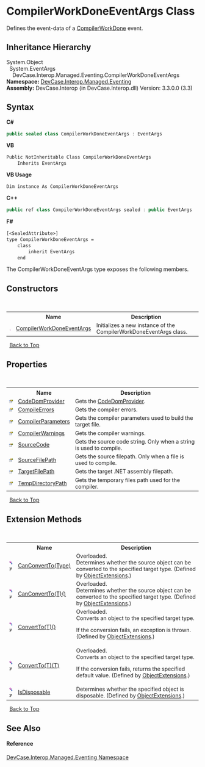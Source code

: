 # CompilerWorkDoneEventArgs Class
 

Defines the event-data of a <a href="E_DevCase_Interop_Managed_Compiler_CompilerWorkDone">CompilerWorkDone</a> event.


## Inheritance Hierarchy
System.Object<br />&nbsp;&nbsp;System.EventArgs<br />&nbsp;&nbsp;&nbsp;&nbsp;DevCase.Interop.Managed.Eventing.CompilerWorkDoneEventArgs<br />
**Namespace:**&nbsp;<a href="N_DevCase_Interop_Managed_Eventing">DevCase.Interop.Managed.Eventing</a><br />**Assembly:**&nbsp;DevCase.Interop (in DevCase.Interop.dll) Version: 3.3.0.0 (3.3)

## Syntax

**C#**<br />
``` C#
public sealed class CompilerWorkDoneEventArgs : EventArgs
```

**VB**<br />
``` VB
Public NotInheritable Class CompilerWorkDoneEventArgs
	Inherits EventArgs
```

**VB Usage**<br />
``` VB Usage
Dim instance As CompilerWorkDoneEventArgs
```

**C++**<br />
``` C++
public ref class CompilerWorkDoneEventArgs sealed : public EventArgs
```

**F#**<br />
``` F#
[<SealedAttribute>]
type CompilerWorkDoneEventArgs =  
    class
        inherit EventArgs
    end
```

The CompilerWorkDoneEventArgs type exposes the following members.


## Constructors
&nbsp;<table><tr><th></th><th>Name</th><th>Description</th></tr><tr><td>![Public method](media/pubmethod.gif "Public method")</td><td><a href="M_DevCase_Interop_Managed_Eventing_CompilerWorkDoneEventArgs__ctor">CompilerWorkDoneEventArgs</a></td><td>
Initializes a new instance of the CompilerWorkDoneEventArgs class.</td></tr></table>&nbsp;
<a href="#compilerworkdoneeventargs-class">Back to Top</a>

## Properties
&nbsp;<table><tr><th></th><th>Name</th><th>Description</th></tr><tr><td>![Public property](media/pubproperty.gif "Public property")</td><td><a href="P_DevCase_Interop_Managed_Eventing_CompilerWorkDoneEventArgs_CodeDomProvider">CodeDomProvider</a></td><td>
Gets the <a href="P_DevCase_Interop_Managed_Eventing_CompilerWorkDoneEventArgs_CodeDomProvider">CodeDomProvider</a>.</td></tr><tr><td>![Public property](media/pubproperty.gif "Public property")</td><td><a href="P_DevCase_Interop_Managed_Eventing_CompilerWorkDoneEventArgs_CompileErrors">CompileErrors</a></td><td>
Gets the compiler errors.</td></tr><tr><td>![Public property](media/pubproperty.gif "Public property")</td><td><a href="P_DevCase_Interop_Managed_Eventing_CompilerWorkDoneEventArgs_CompilerParameters">CompilerParameters</a></td><td>
Gets the compiler parameters used to build the target file.</td></tr><tr><td>![Public property](media/pubproperty.gif "Public property")</td><td><a href="P_DevCase_Interop_Managed_Eventing_CompilerWorkDoneEventArgs_CompilerWarnings">CompilerWarnings</a></td><td>
Gets the compiler warnings.</td></tr><tr><td>![Public property](media/pubproperty.gif "Public property")</td><td><a href="P_DevCase_Interop_Managed_Eventing_CompilerWorkDoneEventArgs_SourceCode">SourceCode</a></td><td>
Gets the source code string. Only when a string is used to compile.</td></tr><tr><td>![Public property](media/pubproperty.gif "Public property")</td><td><a href="P_DevCase_Interop_Managed_Eventing_CompilerWorkDoneEventArgs_SourceFilePath">SourceFilePath</a></td><td>
Gets the source filepath. Only when a file is used to compile.</td></tr><tr><td>![Public property](media/pubproperty.gif "Public property")</td><td><a href="P_DevCase_Interop_Managed_Eventing_CompilerWorkDoneEventArgs_TargetFilePath">TargetFilePath</a></td><td>
Gets the target .NET assembly filepath.</td></tr><tr><td>![Public property](media/pubproperty.gif "Public property")</td><td><a href="P_DevCase_Interop_Managed_Eventing_CompilerWorkDoneEventArgs_TempDirectoryPath">TempDirectoryPath</a></td><td>
Gets the temporary files path used for the compiler.</td></tr></table>&nbsp;
<a href="#compilerworkdoneeventargs-class">Back to Top</a>

## Extension Methods
&nbsp;<table><tr><th></th><th>Name</th><th>Description</th></tr><tr><td>![Public Extension Method](media/pubextension.gif "Public Extension Method")![Code example](media/CodeExample.png "Code example")</td><td><a href="M_DevCase_Core_Extensions_Object_ObjectExtensions_CanConvertTo">CanConvertTo(Type)</a></td><td>Overloaded.  
Determines whether the source object can be converted to the specified target type.
 (Defined by <a href="T_DevCase_Core_Extensions_Object_ObjectExtensions">ObjectExtensions</a>.)</td></tr><tr><td>![Public Extension Method](media/pubextension.gif "Public Extension Method")![Code example](media/CodeExample.png "Code example")</td><td><a href="M_DevCase_Core_Extensions_Object_ObjectExtensions_CanConvertTo__1">CanConvertTo(T)()</a></td><td>Overloaded.  
Determines whether the source object can be converted to the specified target type.
 (Defined by <a href="T_DevCase_Core_Extensions_Object_ObjectExtensions">ObjectExtensions</a>.)</td></tr><tr><td>![Public Extension Method](media/pubextension.gif "Public Extension Method")![Code example](media/CodeExample.png "Code example")</td><td><a href="M_DevCase_Core_Extensions_Object_ObjectExtensions_ConvertTo__1">ConvertTo(T)()</a></td><td>Overloaded.  
Converts an object to the specified target type. 

 If the conversion fails, an exception is thrown.
 (Defined by <a href="T_DevCase_Core_Extensions_Object_ObjectExtensions">ObjectExtensions</a>.)</td></tr><tr><td>![Public Extension Method](media/pubextension.gif "Public Extension Method")![Code example](media/CodeExample.png "Code example")</td><td><a href="M_DevCase_Core_Extensions_Object_ObjectExtensions_ConvertTo__1_1">ConvertTo(T)(T)</a></td><td>Overloaded.  
Converts an object to the specified target type. 

 If the conversion fails, returns the specified default value.
 (Defined by <a href="T_DevCase_Core_Extensions_Object_ObjectExtensions">ObjectExtensions</a>.)</td></tr><tr><td>![Public Extension Method](media/pubextension.gif "Public Extension Method")![Code example](media/CodeExample.png "Code example")</td><td><a href="M_DevCase_Core_Extensions_Object_ObjectExtensions_IsDisposable">IsDisposable</a></td><td>
Determines whether the specified object is disposable.
 (Defined by <a href="T_DevCase_Core_Extensions_Object_ObjectExtensions">ObjectExtensions</a>.)</td></tr></table>&nbsp;
<a href="#compilerworkdoneeventargs-class">Back to Top</a>

## See Also


#### Reference
<a href="N_DevCase_Interop_Managed_Eventing">DevCase.Interop.Managed.Eventing Namespace</a><br />
